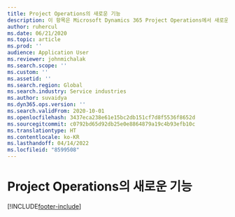 ```yaml
---
title: Project Operations의 새로운 기능
description: 이 항목은 Microsoft Dynamics 365 Project Operations에서 새로운 특징 및 기능에 대한 정보를 제공합니다.
author: ruhercul
ms.date: 06/21/2020
ms.topic: article
ms.prod: ''
audience: Application User
ms.reviewer: johnmichalak
ms.search.scope: ''
ms.custom: ''
ms.assetid: ''
ms.search.region: Global
ms.search.industry: Service industries
ms.author: suvaidya
ms.dyn365.ops.version: ''
ms.search.validFrom: 2020-10-01
ms.openlocfilehash: 3437eca238e61e15bc2db151cf7d8f5536f8652d
ms.sourcegitcommit: c0792bd65d92db25e0e8864879a19c4b93efb10c
ms.translationtype: HT
ms.contentlocale: ko-KR
ms.lasthandoff: 04/14/2022
ms.locfileid: "8599508"
---
```

# <a name="whats-new-in-project-operations"></a>Project Operations의 새로운 기능


[!INCLUDE[footer-include](../includes/footer-banner.md)]